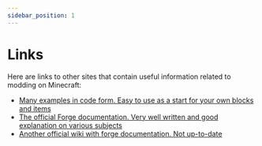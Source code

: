 ```yaml
---
sidebar_position: 1
---
```


# Links

Here are links to other sites that contain useful information related to modding on Minecraft:

* [Many examples in code form. Easy to use as a start for your own blocks and items](https://github.com/TheGreyGhost/MinecraftByExample)
* [The official Forge documentation. Very well written and good explanation on various subjects](https://mcforge.readthedocs.org/en/latest/)
* [Another official wiki with forge documentation. Not up-to-date](https://www.minecraftforge.net/wiki/Main_Page)

